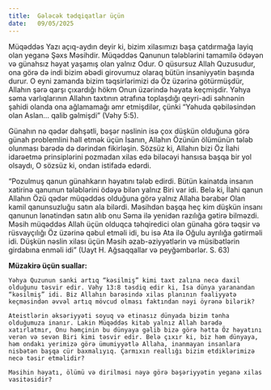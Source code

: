 ```yaml
---
title:  Gələcək tədqiqatlar üçün
date:   09/05/2025
---
```


Müqəddəs Yazı açıq-aydın deyir ki, bizim xilasımızı başa çatdırmağa layiq olan yeganə Şəxs Məsihdir. Müqəddəs Qanunun tələblərini tamamilə ödəyən və günahsız həyat yaşamış olan yalnız Odur. O qüsursuz Allah Quzusudur, ona görə də indi bizim əbədi girovumuz olaraq bütün insaniyyətin başında durur. O eyni zamanda bizim təqsirlərimizi də Öz üzərinə götürmüşdür, Allahın şərə qarşı çıxardığı hökm Onun üzərində həyata keçmişdir. Yəhya səma varlıqlarının Allahın taxtının ətrafına toplaşdığı qeyri-adi səhnənin şahidi olanda ona ağlamamağı əmr etmişdilər, çünki “Yəhuda qəbiləsindən olan Aslan... qalib gəlmişdi” (Vəhy 5:5).

Günahın nə qədər dəhşətli, bəşər nəslinin isə çox düşkün olduğuna görə günah problemlini həll etmək üçün İsanın, Allahın Özünün ölümünün tələb olunması barədə də dərindən fikirləşin. Sözsüz ki, Allahın bizi Öz İlahi idarəetmə prinsiplərini pozmadan xilas edə biləcəyi hansısa başqa bir yol olsaydı, O sözsüz ki, ondan istifadə edərdi.

“Pozulmuş qanun günahkarın həyatını tələb edirdi. Bütün kainatda insanın xatirinə qanunun tələblərini ödəyə bilən yalnız Biri var idi. Belə ki, İlahi qanun Allahın Özü qədər müqəddəs olduğuna görə yalnız Allaha bərabər Olan kamil qanunsuzluğu satın ala bilərdi. Məsihdən başqa heç kim düşkün insanı qanunun lənətindən satın alıb onu Səma ilə yenidən razılığa gətirə bilməzdi. Məsih müqəddəs Allah üçün olduqca təhqiredici olan günaha görə təqsir və rüsvayçılığı Öz üzərinə qəbul etməli idi, bu isə Ata ilə Oğulu ayrılığa gətirməli idi. Düşkün nəslin xilası üçün Məsih əzab-əziyyətlərin və müsibətlərin girdabına enməli idi” (Uayt H. Ağsaqqallar və peyğəmbərlər. S. 63)

**Müzakirə üçün suallar:**

`Yəhya Quzunun sanki artıq “kəsilmiş” kimi taxt zalına necə daxil olduğunu təsvir edir. Vəhy 13:8 təsdiq edir ki, İsa dünya yaranandan “kəsilmiş” idi. Biz Allahın barəsində xilas planının fəaliyyətə keçməsindən əvvəl artıq mövcud olması faktından nəyi öyrənə bilərik?`

`Ateistlərin əksəriyyəti soyuq və etinasız dünyada bizim tənha olduğumuza inanır. Lakin Müqəddəs kitab yalnız Allah barədə xatırlatmır, Onu həmçinin bu dünyaya gəlib bizə görə hətta Öz həyatını verən və sevən Biri kimi təsvir edir. Belə çıxır ki, biz həm dünyaya, həm ondakı yerimizə görə ümumiyyətlə Allaha, inanmayan insanlara nisbətən başqa cür baxmalıyıq. Çarmıxın reallığı bizim etdiklərimizə necə təsir etməlidir?`

`Məsihin həyatı, ölümü və dirilməsi nəyə görə bəşəriyyətin yeganə xilas vasitəsidir?`